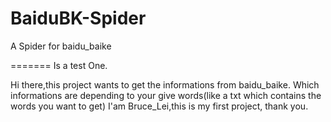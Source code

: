 # BaiduBK-Spider
A Spider for baidu_baike


=======
Is a test One.

Hi there,this project wants to get the informations from baidu_baike.
Which informations are depending to your give words(like a txt which contains the words you want to get)
I'am Bruce_Lei,this is my first project, thank you.
